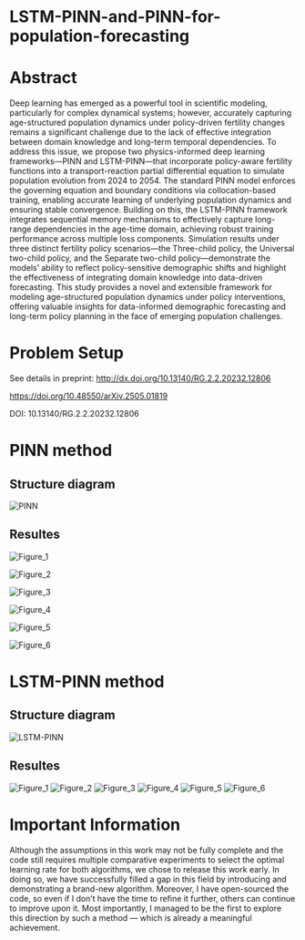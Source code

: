 # LSTM-PINN-and-PINN-for-population-forecasting
# Abstract
Deep learning has emerged as a powerful tool in scientific modeling, particularly for complex dynamical systems; however, accurately capturing age-structured population dynamics under policy-driven fertility changes remains a significant challenge due to the lack of effective integration between domain knowledge and long-term temporal dependencies. To address this issue, we propose two physics-informed deep learning frameworks—PINN and LSTM-PINN—that incorporate policy-aware fertility functions into a transport-reaction partial differential equation to simulate population evolution from 2024 to 2054. The standard PINN model enforces the governing equation and boundary conditions via collocation-based training, enabling accurate learning of underlying population dynamics and ensuring stable convergence. Building on this, the LSTM-PINN framework integrates sequential memory mechanisms to effectively capture long-range dependencies in the age-time domain, achieving robust training performance across multiple loss components. Simulation results under three distinct fertility policy scenarios—the Three-child policy, the Universal two-child policy, and the Separate two-child policy—demonstrate the models’ ability to reflect policy-sensitive demographic shifts and highlight the effectiveness of integrating domain knowledge into data-driven forecasting. This study provides a novel and extensible framework for modeling age-structured population dynamics under policy interventions, offering valuable insights for data-informed demographic forecasting and long-term policy planning in the face of emerging population challenges.
# Problem Setup
See details in preprint: http://dx.doi.org/10.13140/RG.2.2.20232.12806

https://doi.org/10.48550/arXiv.2505.01819

DOI: 10.13140/RG.2.2.20232.12806
# PINN method
## Structure diagram
![PINN](https://github.com/user-attachments/assets/18e0c674-ff0a-46d5-861e-622836d03dc8)
## Resultes
![Figure_1](https://github.com/user-attachments/assets/59cd2bc3-1927-404f-852c-da089524e905)

![Figure_2](https://github.com/user-attachments/assets/5920d088-d9e8-488b-8d29-33408b72b7b4)

![Figure_3](https://github.com/user-attachments/assets/7eb47ac4-325b-4275-b979-737a778f2290)

![Figure_4](https://github.com/user-attachments/assets/354f2a2b-62f8-49b1-b133-e87faf4daa32)

![Figure_5](https://github.com/user-attachments/assets/571c53b9-d1d6-4286-b418-c7e77f9f3805)

![Figure_6](https://github.com/user-attachments/assets/45241146-110e-4d61-b3ae-1faedb15d9a8)
# LSTM-PINN method
## Structure diagram
![LSTM-PINN](https://github.com/user-attachments/assets/1b95c314-1e4f-477a-8145-ea689d8b83b6)
## Resultes
![Figure_1](https://github.com/user-attachments/assets/d93a9096-08b8-432f-b5b5-a43dd7fad22b)
![Figure_2](https://github.com/user-attachments/assets/d2e929d9-cc51-40d5-be59-71ebf4d62934)
![Figure_3](https://github.com/user-attachments/assets/cba9e5f2-46c9-4dd2-bdba-b4ea29dfdc16)
![Figure_4](https://github.com/user-attachments/assets/ef85185e-f425-4154-9d6c-35368306aa46)
![Figure_5](https://github.com/user-attachments/assets/408fbbfa-16b1-475c-a182-21c99eb5ffe5)
![Figure_6](https://github.com/user-attachments/assets/619c8e9b-4459-4bcb-a0ca-0ad5cd9e1777)
# Important Information
Although the assumptions in this work may not be fully complete and the code still requires multiple comparative experiments to select the optimal learning rate for both algorithms, we chose to release this work early. In doing so, we have successfully filled a gap in this field by introducing and demonstrating a brand-new algorithm. Moreover, I have open-sourced the code, so even if I don’t have the time to refine it further, others can continue to improve upon it. Most importantly, I managed to be the first to explore this direction by such a method — which is already a meaningful achievement.

